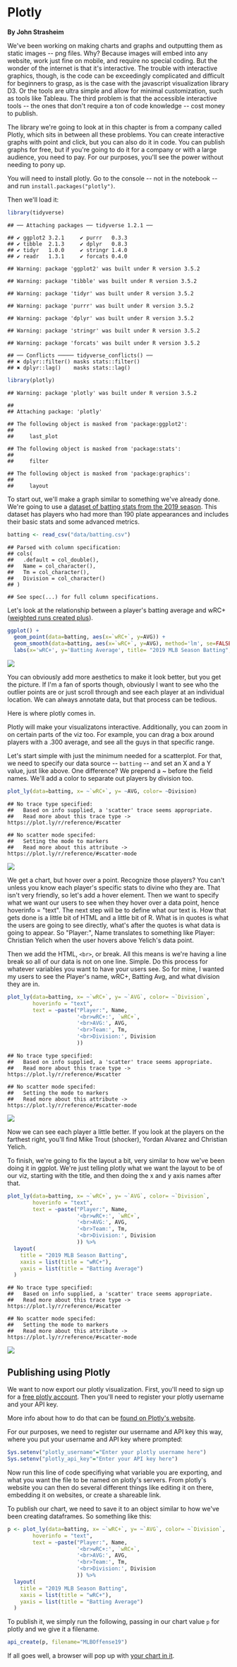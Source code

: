 # Plotly

**By John Strasheim**

We've been working on making charts and graphs and outputting them as static images -- png files. Why? Because images will embed into any website, work just fine on mobile, and require no special coding. But the wonder of the internet is that it's interactive. The trouble with interactive graphics, though, is the code can be exceedingly complicated and difficult for beginners to grasp, as is the case with the javascript visualization library D3. Or the tools are ultra simple and allow for minimal customization, such as tools like Tableau. The third problem is that the accessible interactive tools -- the ones that don't require a ton of code knowledge -- cost money to publish. 

The library we're going to look at in this chapter is from a company called Plotly, which sits in between all these problems. You can create interactive graphs with point and click, but you can also do it in code. You can publish graphs for free, but if you're going to do it for a company or with a large audience, you need to pay. For our purposes, you'll see the power without needing to pony up. 

You will need to install plotly. Go to the console -- not in the notebook -- and run `install.packages("plotly")`.

Then we'll load it:

```r
library(tidyverse)
```

```
## ── Attaching packages ── tidyverse 1.2.1 ──
```

```
## ✔ ggplot2 3.2.1     ✔ purrr   0.3.3
## ✔ tibble  2.1.3     ✔ dplyr   0.8.3
## ✔ tidyr   1.0.0     ✔ stringr 1.4.0
## ✔ readr   1.3.1     ✔ forcats 0.4.0
```

```
## Warning: package 'ggplot2' was built under R version 3.5.2
```

```
## Warning: package 'tibble' was built under R version 3.5.2
```

```
## Warning: package 'tidyr' was built under R version 3.5.2
```

```
## Warning: package 'purrr' was built under R version 3.5.2
```

```
## Warning: package 'dplyr' was built under R version 3.5.2
```

```
## Warning: package 'stringr' was built under R version 3.5.2
```

```
## Warning: package 'forcats' was built under R version 3.5.2
```

```
## ── Conflicts ───── tidyverse_conflicts() ──
## ✖ dplyr::filter() masks stats::filter()
## ✖ dplyr::lag()    masks stats::lag()
```

```r
library(plotly)
```

```
## Warning: package 'plotly' was built under R version 3.5.2
```

```
## 
## Attaching package: 'plotly'
```

```
## The following object is masked from 'package:ggplot2':
## 
##     last_plot
```

```
## The following object is masked from 'package:stats':
## 
##     filter
```

```
## The following object is masked from 'package:graphics':
## 
##     layout
```

To start out, we'll make a graph similar to something we've already done. We're going to use a [dataset of batting stats from the 2019 season](https://unl.box.com/s/xg0eqvmz9ynnegvjabv21ev5qlsd7mjs). This dataset has players who had more than 190 plate appearances and includes their basic stats and some advanced metrics. 


```r
batting <- read_csv("data/batting.csv")
```

```
## Parsed with column specification:
## cols(
##   .default = col_double(),
##   Name = col_character(),
##   Tm = col_character(),
##   Division = col_character()
## )
```

```
## See spec(...) for full column specifications.
```

Let's look at the relationship between a player's batting average and wRC+ ([weighted runs created plus](http://m.mlb.com/glossary/advanced-stats/weighted-runs-created-plus)).


```r
ggplot() +
  geom_point(data=batting, aes(x=`wRC+`, y=AVG)) +
  geom_smooth(data=batting, aes(x=`wRC+`, y=AVG), method='lm', se=FALSE) +
  labs(x='wRC+', y='Batting Average', title= "2019 MLB Season Batting", subtitle="190 PAs min to Qualify", caption="Source:  FanGraphs | by John Strasheim")
```

![](29-plotly_files/figure-epub3/unnamed-chunk-3-1.png)<!-- -->

You can obviously add more aesthetics to make it look better, but you get the picture.  If I'm a fan of sports though, obviously I want to see who the outlier points are or just scroll through and see each player at an individual location. We can always annotate data, but that process can be tedious. 

Here is where plotly comes in. 

Plotly will make your visualizatons interactive. Additionally, you can zoom in on certain parts of the viz too. For example, you can drag a box around players with a .300 average, and see all the guys in that specific range.

Let's start simple with just the minimum needed for a scatterplot. For that, we need to specify our data source -- `batting` -- and set an X and a Y value, just like above. One difference? We prepend a ~ before the field names. We'll add a color to separate out players by division too. 


```r
plot_ly(data=batting, x= ~`wRC+`, y= ~AVG, color= ~Division)
```

```
## No trace type specified:
##   Based on info supplied, a 'scatter' trace seems appropriate.
##   Read more about this trace type -> https://plot.ly/r/reference/#scatter
```

```
## No scatter mode specifed:
##   Setting the mode to markers
##   Read more about this attribute -> https://plot.ly/r/reference/#scatter-mode
```

![](29-plotly_files/figure-epub3/unnamed-chunk-4-1.png)<!-- -->

We get a chart, but hover over a point. Recognize those players? You can't unless you know each player's specific stats to divine who they are. That isn't very friendly, so let's add a hover element. Then we want to specify what we want our users to see when they hover over a data point, hence hoverinfo = "text".  The next step will be to define what our text is. How that gets done is a little bit of HTML and a little bit of R. What is in quotes is what the users are going to see directly, what's after the quotes is what data is going to appear.  So "Player:", Name translates to something like Player: Christian Yelich when the user hovers above Yelich's data point.  

Then we add the HTML, `<br>`, or break. All this means is we're having a line break so all of our data is not on one line. Simple. Do this process for whatever variables you want to have your users see. So for mine, I wanted my users to see the Player's name, wRC+, Batting Avg, and what division they are in.


```r
plot_ly(data=batting, x= ~`wRC+`, y= ~`AVG`, color= ~`Division`,
        hoverinfo = "text",
        text = ~paste("Player:", Name,
                      '<br>wRC+:', `wRC+`,
                      '<br>AVG:', AVG,
                      '<br>Team:', Tm,
                      '<br>Division:', Division
                      ))
```

```
## No trace type specified:
##   Based on info supplied, a 'scatter' trace seems appropriate.
##   Read more about this trace type -> https://plot.ly/r/reference/#scatter
```

```
## No scatter mode specifed:
##   Setting the mode to markers
##   Read more about this attribute -> https://plot.ly/r/reference/#scatter-mode
```

![](29-plotly_files/figure-epub3/unnamed-chunk-5-1.png)<!-- -->

Now we can see each player a little better. If you look at the players on the farthest right, you'll find Mike Trout (shocker), Yordan Alvarez and Christian Yelich. 

To finish, we're going to fix the layout a bit, very similar to how we've been doing it in ggplot.  We're just telling plotly what we want the layout to be of our viz, starting with the title, and then doing the x and y axis names after that. 


```r
plot_ly(data=batting, x= ~`wRC+`, y= ~`AVG`, color= ~`Division`,
        hoverinfo = "text",
        text = ~paste("Player:", Name,
                      '<br>wRC+:', `wRC+`,
                      '<br>AVG:', AVG,
                      '<br>Team:', Tm,
                      '<br>Division:', Division
                      )) %>% 
  layout(
    title = "2019 MLB Season Batting",
    xaxis = list(title = "wRC+"),
    yaxis = list(title = "Batting Average")
  )
```

```
## No trace type specified:
##   Based on info supplied, a 'scatter' trace seems appropriate.
##   Read more about this trace type -> https://plot.ly/r/reference/#scatter
```

```
## No scatter mode specifed:
##   Setting the mode to markers
##   Read more about this attribute -> https://plot.ly/r/reference/#scatter-mode
```

![](29-plotly_files/figure-epub3/unnamed-chunk-6-1.png)<!-- -->

## Publishing using Plotly

We want to now export our plotly visualization.  First, you'll need to sign up for a [free plotly account](https://plot.ly/).  Then you'll need to register your plotly username and your API key.

More info about how to do that can be [found on Plotly's website](https://plot.ly/r/getting-started/#initialization-for-online-plotting).

For our purposes, we need to register our username and API key this way, where you put your username and API key where prompted:


```r
Sys.setenv("plotly_username"="Enter your plotly username here")
Sys.setenv("plotly_api_key"="Enter your API key here")
```

Now run this line of code specifiying what variable you are exporting, and what you want the file to be named on plotly's servers.  From plotly's website you can then do several different things like editing it on there, embedding it on websites, or create a shareable link. 

To publish our chart, we need to save it to an object similar to how we've been creating dataframes. So something like this: 


```r
p <- plot_ly(data=batting, x= ~`wRC+`, y= ~`AVG`, color= ~`Division`,
        hoverinfo = "text",
        text = ~paste("Player:", Name,
                      '<br>wRC+:', `wRC+`,
                      '<br>AVG:', AVG,
                      '<br>Team:', Tm,
                      '<br>Division:', Division
                      )) %>% 
  layout(
    title = "2019 MLB Season Batting",
    xaxis = list(title = "wRC+"),
    yaxis = list(title = "Batting Average")
  )
```

To publish it, we simply run the following, passing in our chart value `p` for plotly and we give it a filename. 


```r
api_create(p, filename="MLBOffense19")
```

If all goes well, a browser will pop up with [your chart in it](https://plot.ly/~mattwaite/1/#/).
